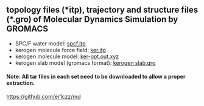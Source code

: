 ## topology files (\*itp), trajectory and structure files (\*.gro) of Molecular Dynamics Simulation by GROMACS  
- SPC/F water model: [spcf.itp](https://github.com/er1czz/md/master/spcf.itp)
- kerogen molecule force field: [ker.itp](https://github.com/er1czz/md/master/ker.itp)
- kerogen molecule model: [ker-opt.out.xyz](https://github.com/er1czz/md/master/ker-opt.out.xyz)
- kerogen slab model (gromacs format): [kerogen slab.gro](https://github.com/er1czz/md/master/kerogen%20slab.gro)

#### Note: All tar files in each set need to be downloaded to allow a proper extraction.
https://github.com/er1czz/md
